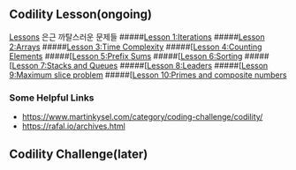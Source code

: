 ## Codility Lesson(ongoing)
[Lessons](https://codility.com/programmers/lessons/) 
은근 까탈스러운 문제들
#####[Lesson 1:Iterations](https://codility.com/programmers/lessons/1/)
#####[Lesson 2:Arrays](https://codility.com/programmers/lessons/2/)
#####[Lesson 3:Time Complexity](https://codility.com/programmers/lessons/3/)
#####[[Lesson 4:Counting Elements](https://codility.com/programmers/lessons/4/)
#####[[Lesson 5:Prefix Sums](https://codility.com/programmers/lessons/5/)
#####[[Lesson 6:Sorting](https://codility.com/programmers/lessons/6/)
#####[[Lesson 7:Stacks and Queues](https://codility.com/programmers/lessons/7/)
#####[[Lesson 8:Leaders](https://codility.com/programmers/lessons/8/)
#####[[Lesson 9:Maximum slice problem](https://codility.com/programmers/lessons/9/)
#####[[Lesson 10:Primes and composite numbers](https://codility.com/programmers/lessons/10/)

### Some Helpful Links
- https://www.martinkysel.com/category/coding-challenge/codility/
- https://rafal.io/archives.html

## Codility Challenge(later)


